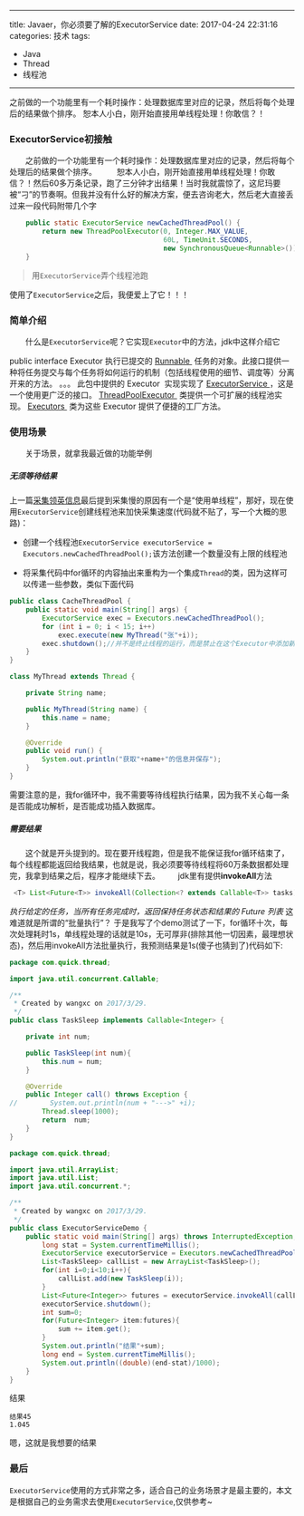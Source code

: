 
---
title: Javaer，你必须要了解的ExecutorService
date: 2017-04-24 22:31:16
categories: 技术
tags:
  - Java
  - Thread
  - 线程池
---

之前做的一个功能里有一个耗时操作：处理数据库里对应的记录，然后将每个处理后的结果做个排序。
恕本人小白，刚开始直接用单线程处理！你敢信？！

<!--more-->

### ExecutorService初接触
　　之前做的一个功能里有一个耗时操作：处理数据库里对应的记录，然后将每个处理后的结果做个排序。
　　 恕本人小白，刚开始直接用单线程处理！你敢信？！然后60多万条记录，跑了三分钟才出结果！当时我就震惊了，这尼玛要被“刁”的节奏啊。但我并没有什么好的解决方案，便去咨询老大，然后老大直接丢过来一段代码附带几个字
```java
    public static ExecutorService newCachedThreadPool() {
        return new ThreadPoolExecutor(0, Integer.MAX_VALUE,
                                      60L, TimeUnit.SECONDS,
                                      new SynchronousQueue<Runnable>());
    }
```
> 用`ExecutorService`弄个线程池跑


使用了`ExecutorService`之后，我便爱上了它！！！
### 简单介绍
　　什么是`ExecutorService`呢？它实现`Executor`中的方法，jdk中这样介绍它
> 
public interface Executor
执行已提交的 [Runnable
](http://tool.oschina.net/uploads/apidocs/jdk-zh/java/lang/Runnable.html) 任务的对象。此接口提供一种将任务提交与每个任务将如何运行的机制（包括线程使用的细节、调度等）分离开来的方法。
。。。
此包中提供的 Executor
 实现实现了 [ExecutorService
](http://tool.oschina.net/uploads/apidocs/jdk-zh/java/util/concurrent/ExecutorService.html)，这是一个使用更广泛的接口。 [ThreadPoolExecutor
](http://tool.oschina.net/uploads/apidocs/jdk-zh/java/util/concurrent/ThreadPoolExecutor.html) 类提供一个可扩展的线程池实现。 [Executors
](http://tool.oschina.net/uploads/apidocs/jdk-zh/java/util/concurrent/Executors.html) 类为这些 Executor 提供了便捷的工厂方法。

### 使用场景
　　关于场景，就拿我最近做的功能举例
##### 无须等待结果
上一篇[采集领英信息](http://www.jianshu.com/p/d3533550b69c)最后提到采集慢的原因有一个是“使用单线程”，那好，现在使用`ExecutorService`创建线程池来加快采集速度(代码就不贴了，写一个大概的思路)：
- 创建一个线程池`ExecutorService executorService = Executors.newCachedThreadPool();`该方法创建一个数量没有上限的线程池

- 将采集代码中for循环的内容抽出来重构为一个集成`Thread`的类，因为这样可以传递一些参数，类似下面代码

```java
public class CacheThreadPool {
    public static void main(String[] args) {
        ExecutorService exec = Executors.newCachedThreadPool();
        for (int i = 0; i < 15; i++)
            exec.execute(new MyThread("张"+i));
        exec.shutdown();//并不是终止线程的运行，而是禁止在这个Executor中添加新的任务
    }
}

class MyThread extends Thread {

    private String name;

    public MyThread(String name) {
        this.name = name;
    }

    @Override
    public void run() {
        System.out.println("获取"+name+"的信息并保存");
    }
}
```
需要注意的是，我for循环中，我不需要等待线程执行结果，因为我不关心每一条是否能成功解析，是否能成功插入数据库。

##### 需要结果
　　这个就是开头提到的。现在要开线程跑，但是我不能保证我for循环结束了，每个线程都能返回给我结果，也就是说，我必须要等待线程将60万条数据都处理完，我拿到结果之后，程序才能继续下去。
　　jdk里有提供**invokeAll**方法
```java
 <T> List<Future<T>> invokeAll(Collection<? extends Callable<T>> tasks) throws InterruptedException;
```
*执行给定的任务，当所有任务完成时，返回保持任务状态和结果的 Future 列表*
这难道就是所谓的“批量执行”？
于是我写了个demo测试了一下，for循环十次，每次处理耗时1s，单线程处理的话就是10s，无可厚非(排除其他一切因素，最理想状态)，然后用invokeAll方法批量执行，我预测结果是1s(傻子也猜到了)代码如下:
```java
package com.quick.thread;

import java.util.concurrent.Callable;

/**
 * Created by wangxc on 2017/3/29.
 */
public class TaskSleep implements Callable<Integer> {

    private int num;

    public TaskSleep(int num){
        this.num = num;
    }

    @Override
    public Integer call() throws Exception {
//        System.out.println(num + "--->" +i);
        Thread.sleep(1000);
        return  num;
    }
}
```
```java
package com.quick.thread;

import java.util.ArrayList;
import java.util.List;
import java.util.concurrent.*;

/**
 * Created by wangxc on 2017/3/29.
 */
public class ExecutorServiceDemo {
    public static void main(String[] args) throws InterruptedException, ExecutionException {
        long stat = System.currentTimeMillis();
        ExecutorService executorService = Executors.newCachedThreadPool();
        List<TaskSleep> callList = new ArrayList<TaskSleep>();
        for(int i=0;i<10;i++){
            callList.add(new TaskSleep(i));
        }
        List<Future<Integer>> futures = executorService.invokeAll(callList);
        executorService.shutdown();
        int sum=0;
        for(Future<Integer> item:futures){
            sum += item.get();
        }
        System.out.println("结果"+sum);
        long end = System.currentTimeMillis();
        System.out.println((double)(end-stat)/1000);
    }
}
```
结果
```console
结果45
1.045
```
嗯，这就是我想要的结果
### 最后
`ExecutorService`使用的方式非常之多，适合自己的业务场景才是最主要的，本文是根据自己的业务需求去使用`ExecutorService`,仅供参考~
